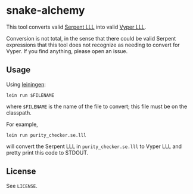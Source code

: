 # snake-alchemy

This tool converts valid [Serpent LLL](https://github.com/ethereum/serpent) into valid [Vyper LLL](https://github.com/ethereum/vyper).

Conversion is not total, in the sense that there could be valid Serpent expressions that this tool does not recognize as needing to convert for Vyper. If you find anything, please open an issue.

## Usage

Using [leiningen](https://leiningen.org/):

`lein run $FILENAME`

where `$FILENAME` is the name of the file to convert; this file must be on the classpath.

For example,

`lein run purity_checker.se.lll`

will convert the Serpent LLL in `purity_checker.se.lll` to Vyper LLL and pretty print this code to STDOUT.

## License

See `LICENSE`.

